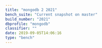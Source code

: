 ```yaml
---
title: "mongodb 2 2021"
bench_suite: "Current snapshot on master"
build_number: "2021"
dbprofile: "mongodb"
classifier: ""
date: 2019-09-05T14:06:16
type: "bench"
---
```

